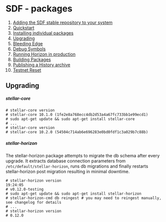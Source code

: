 #  SDF - packages

1.  [Adding the SDF stable repository to your system](adding-the-sdf-stable-repository-to-your-system.md)
2.  [Quickstart](quickstart.md)
3.  [Installing individual packages](installing-individual-packages.md)
4.  [Upgrading](upgrading.md)
5.  [Bleeding Edge](bleeding-edge-unstable-repository.md)
6.  [Debug Symbols](debug-symbols.md)
7.  [Running Horizon in production](running-horizon-in-production.md)
8.  [Building Packages](building-packages.md)
9.  [Publishing a History archive](publishing-a-history-archive.md)
10. [Testnet Reset](testnet-reset.md)

## Upgrading

##### stellar-core

```
# stellar-core version
# stellar-core 10.1.0 (1fe2e8a768ecc4db2d53a4a67fc733bb1e99ecd1)
# sudo apt-get update && sudo apt-get install stellar-core
# ...
# stellar-core version
# stellar-core 10.2.0 (54504c714ab6e696283e0bd0fdf1c3a029b7c88b)
```

##### stellar-horizon

The stellar-horizon package attempts to migrate the db schema after every upgrade. It extracts database connection parameters from `/etc/default/stellar-horizon`, runs db migrations and finally restarts stellar-horizon post migration resulting in minimal downtime.

```
# stellar-horizon version                                                                                                                                              19:24:05
# v0.12.0-testing
# sudo apt-get update && sudo apt-get install stellar-horizon
# stellar-horizon-cmd db reingest # you may need to reingest manually, see changelog for details
# ...
# stellar-horizon version
# 0.12.0
```

